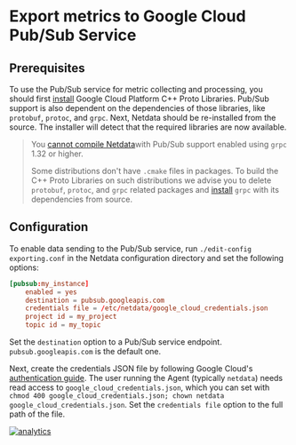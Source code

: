 <!--
title: "Export metrics to Google Cloud Pub/Sub Service"
description: "Export Netdata metrics to the Google Cloud Pub/Sub Service for long-term archiving or analytical processing."
custom_edit_url: https://github.com/netdata/netdata/edit/master/exporting/pubsub/README.md
sidebar_label: Google Cloud Pub/Sub Service
-->

# Export metrics to Google Cloud Pub/Sub Service

## Prerequisites

To use the Pub/Sub service for metric collecting and processing, you should first
[install](https://github.com/googleapis/cpp-cmakefiles) Google Cloud Platform C++ Proto Libraries.
Pub/Sub support is also dependent on the dependencies of those libraries, like `protobuf`, `protoc`, and `grpc`. Next,
Netdata should be re-installed from the source. The installer will detect that the required libraries are now available.

> You [cannot compile Netdata](https://github.com/netdata/netdata/issues/10193)with Pub/Sub support enabled using
> `grpc` 1.32 or higher.
>
> Some distributions don't have `.cmake` files in packages. To build the C++ Proto Libraries on such distributions we
> advise you to delete `protobuf`, `protoc`, and `grpc` related packages and
> [install](https://github.com/grpc/grpc/blob/master/BUILDING.md) `grpc` with its dependencies from source.

## Configuration

To enable data sending to the Pub/Sub service, run `./edit-config exporting.conf` in the Netdata configuration directory
and set the following options:

```conf
[pubsub:my_instance]
    enabled = yes
    destination = pubsub.googleapis.com
    credentials file = /etc/netdata/google_cloud_credentials.json
    project id = my_project
    topic id = my_topic
```

Set the `destination` option to a Pub/Sub service endpoint. `pubsub.googleapis.com` is the default one.

Next, create the credentials JSON file by following Google Cloud's [authentication guide](https://cloud.google.com/docs/authentication/getting-started#creating_a_service_account). The user running the Agent
(typically `netdata`) needs read access to `google_cloud_credentials.json`, which you can set with
`chmod 400 google_cloud_credentials.json; chown netdata google_cloud_credentials.json`. Set the `credentials file`
option to the full path of the file.

[![analytics](https://www.google-analytics.com/collect?v=1&aip=1&t=pageview&_s=1&ds=github&dr=https%3A%2F%2Fgithub.com%2Fnetdata%2Fnetdata&dl=https%3A%2F%2Fmy-netdata.io%2Fgithub%2Fexporting%2Fpubsub%2FREADME&_u=MAC~&cid=5792dfd7-8dc4-476b-af31-da2fdb9f93d2&tid=UA-64295674-3)](<>)
